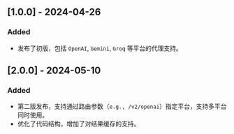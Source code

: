 ## [1.0.0] - 2024-04-26
### Added
- 发布了初版，包括 `OpenAI`, `Gemini`, `Groq` 等平台的代理支持。


## [2.0.0] - 2024-05-10
### Added
- 第二版发布，支持通过路由参数（`e.g., /v2/openai`）指定平台，支持多平台同时使用。
- 优化了代码结构，增加了对结果缓存的支持。
